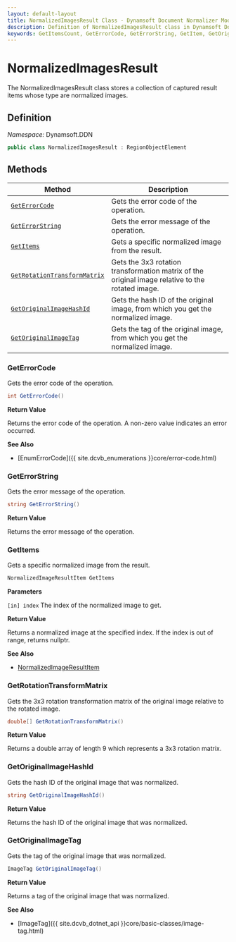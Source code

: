 ```yaml
---
layout: default-layout
title: NormalizedImagesResult Class - Dynamsoft Document Normalizer Module .NET Edition API Reference
description: Definition of NormalizedImagesResult class in Dynamsoft Document Normalizer Module .NET Edition.
keywords: GetItemsCount, GetErrorCode, GetErrorString, GetItem, GetOriginalImageHashId, GetOriginalImageTag, NormalizedImagesResult, api reference
---
```


# NormalizedImagesResult

The NormalizedImagesResult class stores a collection of captured result items whose type are normalized images.

## Definition

*Namespace:* Dynamsoft.DDN


```csharp
public class NormalizedImagesResult : RegionObjectElement
```

## Methods

| Method               | Description |
|----------------------|-------------|
| [`GetErrorCode`](#geterrorcode) | Gets the error code of the operation. |
| [`GetErrorString`](#geterrorstring) | Gets the error message of the operation. |
| [`GetItems`](#getitems) | Gets a specific normalized image from the result. |
| [`GetRotationTransformMatrix`](#getrotationtransformmatrix) | Gets the 3x3 rotation transformation matrix of the original image relative to the rotated image.|
| [`GetOriginalImageHashId`](#getoriginalimagehashid) | Gets the hash ID of the original image, from which you get the normalized image. |
| [`GetOriginalImageTag`](#getoriginalimagetag) | Gets the tag of the original image, from which you get the normalized image. |

### GetErrorCode

Gets the error code of the operation.

```csharp
int GetErrorCode()
```

**Return Value**

Returns the error code of the operation. A non-zero value indicates an error occurred.

**See Also**

* [EnumErrorCode]({{ site.dcvb_enumerations }}core/error-code.html)

### GetErrorString

Gets the error message of the operation.

```csharp
string GetErrorString()
```

**Return Value**

Returns the error message of the operation.

### GetItems

Gets a specific normalized image from the result.

```csharp
NormalizedImageResultItem GetItems
```

**Parameters**

`[in] index` The index of the normalized image to get.

**Return Value**

Returns a normalized image at the specified index. If the index is out of range, returns nullptr.

**See Also**

* [NormalizedImageResultItem](normalized-image-result-item.md)

### GetRotationTransformMatrix

Gets the 3x3 rotation transformation matrix of the original image relative to the rotated image.

```csharp
double[] GetRotationTransformMatrix()
```

**Return Value**

Returns a double array of length 9 which represents a 3x3 rotation matrix.

### GetOriginalImageHashId

Gets the hash ID of the original image that was normalized.

```csharp
string GetOriginalImageHashId()
```

**Return Value**

Returns the hash ID of the original image that was normalized.

### GetOriginalImageTag

Gets the tag of the original image that was normalized.

```csharp
ImageTag GetOriginalImageTag()
```

**Return Value**

Returns a tag of the original image that was normalized.

**See Also**

* [ImageTag]({{ site.dcvb_dotnet_api }}core/basic-classes/image-tag.html)
